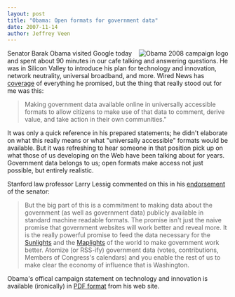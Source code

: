 ```yaml
---
layout: post
title: "Obama: Open formats for government data"
date: 2007-11-14
author: Jeffrey Veen
---
```

<a href="http://www.barackobama.com/"><img src="http://www.barackobama.com/images/widgets/Obama08_ThumbLogo100.gif" alt="Obama 2008 campaign logo" style="float:right;padding=5px;border:none;"></a>Senator Barak Obama visited Google today and spent about 90 minutes in our cafe talking and answering questions. He was in Silicon Valley to introduce his plan for technology and innovation, network neutrality, universal broadband, and more. Wired News has [coverage][] of everything he promised, but the thing that really stood out for me was this:

>Making government data available online in universally accessible formats to allow citizens to make use of that data to comment, derive value, and take action in their own communities."

It was only a quick reference in his prepared statements; he didn't elaborate on what this really means or what "universally accessible" formats would be available. But it was refreshing to hear someone in that position pick up on what those of us developing on the Web have been talking about for years. Government data belongs to us; open formats make access not just possible, but entirely realistic.

Stanford law professor Larry Lessig commented on this in his [endorsement][] of the senator:

>But the big part of this is a commitment to making data about the government (as well as government data) publicly available in standard machine readable formats. The promise isn't just the naive promise that government websites will work better and reveal more. It is the really powerful promise to feed the data necessary for the <a href="http://Sunlightfoundation.com/">Sunlights</a> and the <a href="http://Maplight.org/">Maplights</a> of the world to make government work better. Atomize (or RSS-ify) government data (votes, contributions, Members of Congress's calendars) and you enable the rest of us to make clear the economy of influence that is Washington.

Obama's offical campaign statement on technology and innovation is available (ironically) in [PDF format][] from his web site.

[coverage]: http://blog.wired.com/27bstroke6/2007/11/obama-unveils-s.html
[endorsement]: http://lessig.org/blog/2007/11/4barack.html
[PDF format]: http://my.barackobama.com/page/-/HQpress/111307%20Innovation%20fact%20sheet.pdf
